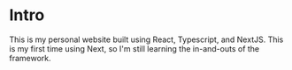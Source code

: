 # Intro

This is my personal website built using React, Typescript, and NextJS. This is my first time using Next, so I'm still learning the in-and-outs of the framework.